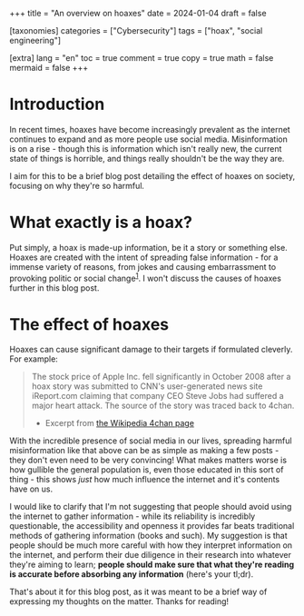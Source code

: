 +++
title = "An overview on hoaxes"
date = 2024-01-04
draft = false

[taxonomies]
categories = ["Cybersecurity"]
tags = ["hoax", "social engineering"]

[extra]
lang = "en"
toc = true
comment = true
copy = true
math = false
mermaid = false
+++

# Introduction

In recent times, hoaxes have become increasingly prevalent as the internet continues to expand and as more people use social media.
Misinformation is on a rise - though this is information which isn't really new, the current state of things is horrible, and things really shouldn't be the way they are.

I aim for this to be a brief blog post detailing the effect of hoaxes on society, focusing on why they're so harmful.

# What exactly is a hoax?
Put simply, a hoax is made-up information, be it a story or something else. Hoaxes are created with the intent of spreading false information - for a immense variety of reasons, from jokes and causing embarrassment to provoking politic or social change<sup>[1](https://en.wikipedia.org/wiki/Hoax)</sup>. I won't discuss the causes of hoaxes further in this blog post.

# The effect of hoaxes
Hoaxes can cause significant damage to their targets if formulated cleverly. For example:

> The stock price of Apple Inc. fell significantly in October 2008 after a hoax story was submitted to CNN's user-generated news site iReport.com claiming that company CEO Steve Jobs had suffered a major heart attack. The source of the story was traced back to 4chan.
> - Excerpt from [the Wikipedia 4chan page](https://en.wikipedia.org/wiki/4chan)

With the incredible presence of social media in our lives, spreading harmful misinformation like that above can be as simple as making a few posts - they don't even need to be very convincing!
What makes matters worse is how gullible the general population is, even those educated in this sort of thing - this shows *just* how much influence the internet and it's contents have on us.

I would like to clarify that I'm not suggesting that people should avoid using the internet to gather information - while its reliability is incredibly questionable, the accessibility and openness it provides far beats traditional methods of gathering information (books and such). My suggestion is that people should be much more careful with how they interpret information on the internet,
and perform their due diligence in their research into whatever they're aiming to learn; **people should make sure that what they're reading is accurate before absorbing any information** (here's your tl;dr).

That's about it for this blog post, as it was meant to be a brief way of expressing my thoughts on the matter. Thanks for reading!
